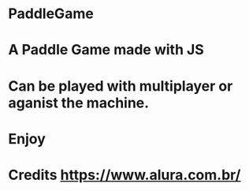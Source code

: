 # PaddleGame

# A Paddle Game made with JS

# Can be played with multiplayer or aganist the machine.


# Enjoy

# Credits https://www.alura.com.br/
